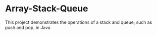 # Array-Stack-Queue
This project demonstrates the operations of a stack and queue, such as push and pop, in Java
